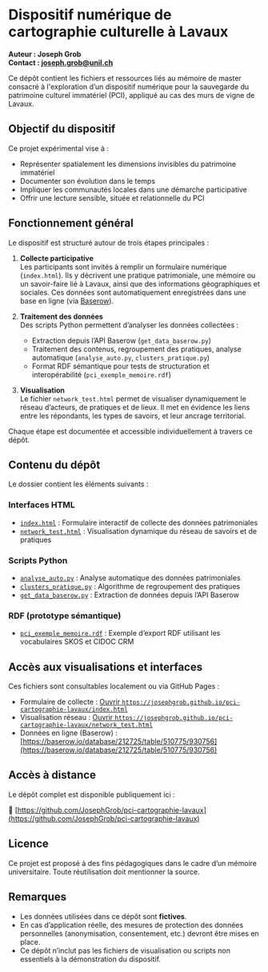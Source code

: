 # Dispositif numérique de cartographie culturelle à Lavaux

**Auteur : Joseph Grob**  
**Contact : joseph.grob@unil.ch**

Ce dépôt contient les fichiers et ressources liés au mémoire de master consacré à l'exploration d’un dispositif numérique pour la sauvegarde du patrimoine culturel immatériel (PCI), appliqué au cas des murs de vigne de Lavaux.

## Objectif du dispositif

Ce projet expérimental vise à :

- Représenter spatialement les dimensions invisibles du patrimoine immatériel
- Documenter son évolution dans le temps
- Impliquer les communautés locales dans une démarche participative
- Offrir une lecture sensible, située et relationnelle du PCI

## Fonctionnement général

Le dispositif est structuré autour de trois étapes principales :

1. **Collecte participative**  
   Les participants sont invités à remplir un formulaire numérique (`index.html`). Ils y décrivent une pratique patrimoniale, une mémoire ou un savoir-faire lié à Lavaux, ainsi que des informations géographiques et sociales. Ces données sont automatiquement enregistrées dans une base en ligne (via [Baserow](https://baserow.io)).

2. **Traitement des données**  
   Des scripts Python permettent d’analyser les données collectées :
   - Extraction depuis l’API Baserow (`get_data_baserow.py`)
   - Traitement des contenus, regroupement des pratiques, analyse automatique (`analyse_auto.py`, `clusters_pratique.py`)
   - Format RDF sémantique pour tests de structuration et interopérabilité (`pci_exemple_memoire.rdf`)

3. **Visualisation**  
   Le fichier `network_test.html` permet de visualiser dynamiquement le réseau d’acteurs, de pratiques et de lieux. Il met en évidence les liens entre les répondants, les types de savoirs, et leur ancrage territorial.

Chaque étape est documentée et accessible individuellement à travers ce dépôt.

## Contenu du dépôt

Le dossier contient les éléments suivants :

### Interfaces HTML

- [`index.html`](index.html) : Formulaire interactif de collecte des données patrimoniales  
- [`network_test.html`](network_test.html) : Visualisation dynamique du réseau de savoirs et de pratiques  

### Scripts Python

- [`analyse_auto.py`](analyse_auto.py) : Analyse automatique des données patrimoniales  
- [`clusters_pratique.py`](clusters_pratique.py) : Algorithme de regroupement des pratiques  
- [`get_data_baserow.py`](get_data_baserow.py) : Extraction de données depuis l’API Baserow  

### RDF (prototype sémantique)

- [`pci_exemple_memoire.rdf`](pci_exemple_memoire.rdf) : Exemple d’export RDF utilisant les vocabulaires SKOS et CIDOC CRM  

## Accès aux visualisations et interfaces

Ces fichiers sont consultables localement ou via GitHub Pages :

- Formulaire de collecte : [Ouvrir `https://josephgrob.github.io/pci-cartographie-lavaux/index.html`](index.html)
- Visualisation réseau : [Ouvrir `https://josephgrob.github.io/pci-cartographie-lavaux/network_test.html`](network_test.html)
- Données en ligne (Baserow) : [https://baserow.io/database/212725/table/510775/930756](https://baserow.io/database/212725/table/510775/930756)

## Accès à distance

Le dépôt complet est disponible publiquement ici :

🔗 [https://github.com/JosephGrob/pci-cartographie-lavaux](https://github.com/JosephGrob/pci-cartographie-lavaux)

## Licence

Ce projet est proposé à des fins pédagogiques dans le cadre d’un mémoire universitaire. Toute réutilisation doit mentionner la source.

## Remarques

- Les données utilisées dans ce dépôt sont **fictives**.
- En cas d’application réelle, des mesures de protection des données personnelles (anonymisation, consentement, etc.) devront être mises en place.
- Ce dépôt n’inclut pas les fichiers de visualisation ou scripts non essentiels à la démonstration du dispositif.
